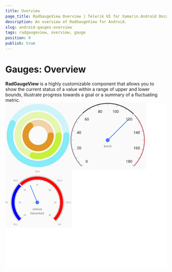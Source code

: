 ```yaml
---
title: Overview
page_title: RadGaugeView Overview | Telerik UI for Xamarin.Android Documentation
description: An overview of RadGaugeView for Android.
slug: android-gauges-overview
tags: radgaugeview, overview, gauge
position: 0
publish: true
---
```


# Gauges: Overview

**RadGaugeView** is a highly customizable component that allows you to show the current status of a value within a range of upper and lower bounds, illustrate progress towards a goal or a summary of a fluctuating metric.
![TelerikUI-Gauges-Overview](images/gauges-overview.png "Three radial gauges.")
